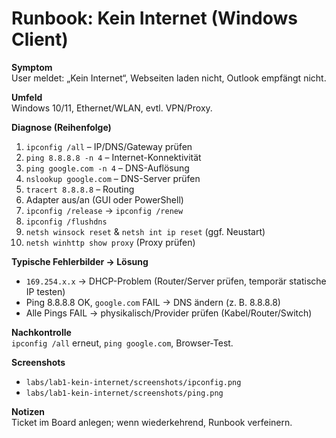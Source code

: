 # Runbook: Kein Internet (Windows Client)

**Symptom**  
User meldet: „Kein Internet“, Webseiten laden nicht, Outlook empfängt nicht.

**Umfeld**  
Windows 10/11, Ethernet/WLAN, evtl. VPN/Proxy.

**Diagnose (Reihenfolge)**  
1. `ipconfig /all` – IP/DNS/Gateway prüfen  
2. `ping 8.8.8.8 -n 4` – Internet-Konnektivität  
3. `ping google.com -n 4` – DNS-Auflösung  
4. `nslookup google.com` – DNS-Server prüfen  
5. `tracert 8.8.8.8` – Routing  
6. Adapter aus/an (GUI oder PowerShell)  
7. `ipconfig /release` → `ipconfig /renew`  
8. `ipconfig /flushdns`  
9. `netsh winsock reset` & `netsh int ip reset` (ggf. Neustart)  
10. `netsh winhttp show proxy` (Proxy prüfen)

**Typische Fehlerbilder → Lösung**  
- `169.254.x.x` → DHCP-Problem (Router/Server prüfen, temporär statische IP testen)  
- Ping 8.8.8.8 OK, `google.com` FAIL → DNS ändern (z. B. 8.8.8.8)  
- Alle Pings FAIL → physikalisch/Provider prüfen (Kabel/Router/Switch)

**Nachkontrolle**  
`ipconfig /all` erneut, `ping google.com`, Browser-Test.

**Screenshots**  
- `labs/lab1-kein-internet/screenshots/ipconfig.png`  
- `labs/lab1-kein-internet/screenshots/ping.png`

**Notizen**  
Ticket im Board anlegen; wenn wiederkehrend, Runbook verfeinern.

